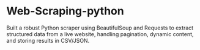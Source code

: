 # Web-Scraping-python

Built a robust Python scraper using BeautifulSoup and Requests to extract structured data from a live website, handling pagination, dynamic content, and storing results in CSV/JSON.









